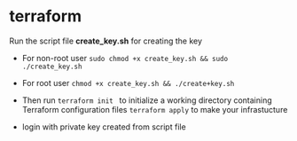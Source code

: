 # terraform
Run the script file **create_key.sh** for creating the key
* For non-root user
`sudo chmod +x create_key.sh && sudo ./create_key.sh`
* For root user
`chmod +x create_key.sh && ./create+key.sh`

* Then run `terraform init ` to initialize a working directory containing Terraform configuration files 
`terraform apply` to make your infrastucture 
* login with private key created from script file
